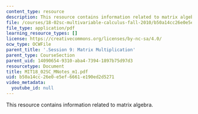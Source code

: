 ```yaml
---
content_type: resource
description: This resource contains information related to matrix algebra.
file: /courses/18-02sc-multivariable-calculus-fall-2010/b50a14cc26e0e5ef6661e190ed2d5271_MIT18_02SC_MNotes_m1.pdf
file_type: application/pdf
learning_resource_types: []
license: https://creativecommons.org/licenses/by-nc-sa/4.0/
ocw_type: OCWFile
parent_title: '.Session 9: Matrix Multiplication'
parent_type: CourseSection
parent_uid: 14090654-9310-aba4-7394-1897b75d97d3
resourcetype: Document
title: MIT18_02SC_MNotes_m1.pdf
uid: b50a14cc-26e0-e5ef-6661-e190ed2d5271
video_metadata:
  youtube_id: null
---
```

This resource contains information related to matrix algebra.